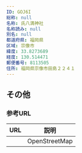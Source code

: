 ```yaml
---
ID: GOJ6I
総称: null
名称: 氏八満神社
名称読み: null
別名: null
都道府県: 福岡県
区域: 宗像市
緯度: 33.8273689
経度: 130.514471
郵便番号: 8113505
住所: 福岡県宗像市田島２２４１
---
```


## その他

### 参考URL

| URL | 説明          |
| --- | ------------- |
|     | OpenStreetMap |
